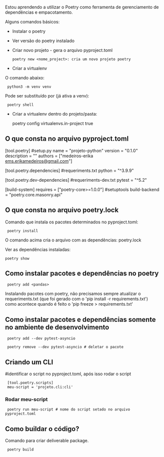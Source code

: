 Estou aprendendo a utilizar o Poetry como ferramenta de gerenciamento de dependências e empacotamento.


Alguns comandos básicos:

- Instalar o poetry
- Ver versão do poetry instalado
- Criar novo projeto - gera o arquivo pyproject.toml

      poetry new <nome_project>: cria um novo projeto poetry
      


- Criar a virtualenv
  
O  comando abaixo:
     
     python3 -m venv venv
     
Pode ser substituído por (já ativa a venv):
     
     poetry shell

- Criar a virtualenv dentro do projeto/pasta: 
  
    poetry config virtualenvs.in-project true



## O que consta no arquivo pyproject.toml


[tool.poetry] #setup.py
name = "projeto-python"
version = "0.1.0"
description = ""
authors = ["medeiros-erika <ems.erikamedeiros@gmail.com>"]

[tool.poetry.dependencies] #requeriments.txt
python = "^3.9.9"

[tool.poetry.dev-dependencies] #requeriments-dev.txt
pytest = "^5.2"

[build-system]
requires = ["poetry-core>=1.0.0"] #setuptools
build-backend = "poetry.core.masonry.api"

## O que consta no arquivo poetry.lock

Comando que instala os pacotes determinados no pyproject.toml:

     poetry install

O comando acima cria o arquivo com as dependências: poetry.lock

Ver as dependências instaladas:

    poetry show


## Como instalar pacotes e dependências no poetry

    
     poetry add <pandas>

Instalando pacotes com poetry, não precisamos sempre atualizar o requeriments.txt (que foi gerado com o 'pip install -r requirements.txt') como acontece quando é feito o 'pip freeze > requirements.txt'

## Como instalar pacotes e dependências somente no ambiente de desenvolvimento

     poetry add --dev pytest-asyncio

     poetry remove --dev pytest-asyncio # deletar o pacote


## Criando um CLI

#identificar o script no pyproject.toml, após isso rodar o script

     [tool.poetry.scripts]
     meu-script = 'projeto.cli:cli'


### Rodar meu-script
     poetry run meu-script # nome do script setado no arquivo pyproject.toml

## Como buildar o código?

Comando para criar deliverable package.

     poetry build


